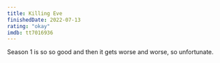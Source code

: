 ```yaml
---
title: Killing Eve
finishedDate: 2022-07-13
rating: "okay"
imdb: tt7016936
---
```


Season 1 is so so good and then it gets worse and worse, so unfortunate.
